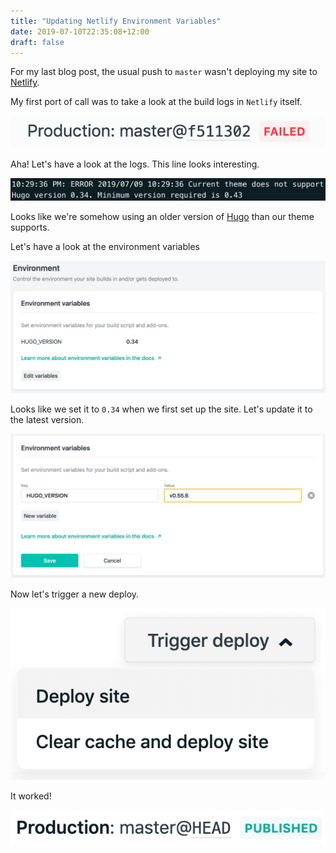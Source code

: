 ```yaml
---
title: "Updating Netlify Environment Variables"
date: 2019-07-10T22:35:08+12:00
draft: false
---
```


For my last blog post, the usual push to `master` wasn't deploying my site to [Netlify](https://www.netlify.com/).

My first port of call was to take a look at the build logs in `Netlify` itself.

![Failed deploy message](failed-deploy.png)

Aha! Let's have a look at the logs. This line looks interesting.

![Wrong version message](wrong-version.png)

Looks like we're somehow using an older version of [Hugo](https://gohugo.io/) than our theme supports.

Let's have a look at the environment variables

![Environment variables panel](env-variables.png)

Looks like we set it to `0.34` when we first set up the site. Let's update it to the latest version.

![Entering new versoin](new-version.png)

Now let's trigger a new deploy.

![Trigger new deploy](trigger-deploy.png)

It worked!

![Deploy success](deploy-success.png)
